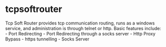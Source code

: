 # tcpsoftrouter
Tcp Soft Router provides tcp communication routing, runs as a windows service, and administration is through telnet or http.    Basic features include:  - Port Redirecting  - Port Redirecting through a socks server  - Http Proxy Bypass - https tunnelling  - Socks Server

